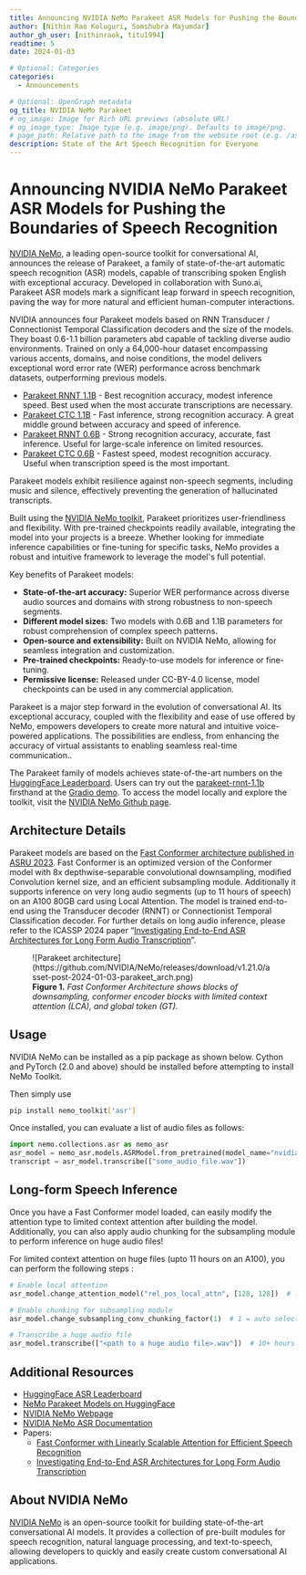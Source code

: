 ```yaml
---
title: Announcing NVIDIA NeMo Parakeet ASR Models for Pushing the Boundaries of Speech Recognition
author: [Nithin Rao Koluguri, Somshubra Majumdar]
author_gh_user: [nithinraok, titu1994]
readtime: 5
date: 2024-01-03

# Optional: Categories
categories:
  - Announcements

# Optional: OpenGraph metadata
og_title: NVIDIA NeMo Parakeet
# og_image: Image for Rich URL previews (absolute URL)
# og_image_type: Image type (e.g. image/png). Defaults to image/png.
# page_path: Relative path to the image from the website root (e.g. /assets/images/). If specified, the image at this path will be used for the link preview. It is unlikely you will need this parameter - you can probably use og_image instead.
description: State of the Art Speech Recognition for Everyone
---
```


# Announcing NVIDIA NeMo Parakeet ASR Models for Pushing the Boundaries of Speech Recognition

[NVIDIA NeMo](https://nvidia.github.io/NeMo/), a leading open-source toolkit for conversational AI, announces the release of Parakeet, a family of state-of-the-art automatic speech recognition (ASR) models, capable of transcribing spoken English with exceptional accuracy. Developed in collaboration with Suno.ai, Parakeet ASR models mark a significant leap forward in speech recognition, paving the way for more natural and efficient human-computer interactions.

NVIDIA announces four Parakeet models based on RNN Transducer / Connectionist Temporal Classification decoders and the size of the models. They boast 0.6-1.1 billion parameters abd capable of tackling diverse audio environments. Trained on only a 64,000-hour dataset encompassing various accents, domains, and noise conditions, the model delivers exceptional word error rate (WER) performance across benchmark datasets, outperforming previous models.

* [Parakeet RNNT 1.1B](https://huggingface.co/nvidia/parakeet-rnnt-1.1b) - Best recognition accuracy, modest inference speed. Best used when the most accurate transcriptions are necessary.
* [Parakeet CTC 1.1B](https://huggingface.co/nvidia/parakeet-ctc-1.1b) - Fast inference, strong recognition accuracy. A great middle ground between accuracy and speed of inference.
* [Parakeet RNNT 0.6B](https://huggingface.co/nvidia/parakeet-rnnt-0.6b) - Strong recognition accuracy, accurate, fast inference. Useful for large-scale inference on limited resources.
* [Parakeet CTC 0.6B](https://huggingface.co/nvidia/parakeet-ctc-0.6b) - Fastest speed, modest recognition accuracy. Useful when transcription speed is the most important.

<!-- more -->

Parakeet models exhibit resilience against non-speech segments, including music and silence, effectively preventing the generation of hallucinated transcripts.

Built using the [NVIDIA NeMo toolkit](https://github.com/NVIDIA/NeMo), Parakeet prioritizes user-friendliness and flexibility. With pre-trained checkpoints readily available, integrating the model into your projects is a breeze. Whether looking for immediate inference capabilities or fine-tuning for specific tasks, NeMo provides a robust and intuitive framework to leverage the model's full potential.

Key benefits of Parakeet models:

* **State-of-the-art accuracy:** Superior WER performance across diverse audio sources and domains with strong robustness to non-speech segments.
* **Different model sizes:** Two models with 0.6B and 1.1B parameters for robust comprehension of complex speech patterns.
* **Open-source and extensibility:** Built on NVIDIA NeMo, allowing for seamless integration and customization.
* **Pre-trained checkpoints:** Ready-to-use models for inference or fine-tuning.
* **Permissive license:** Released under CC-BY-4.0 license, model checkpoints can be used in any commercial application.

Parakeet is a major step forward in the evolution of conversational AI. Its exceptional accuracy, coupled with the flexibility and ease of use offered by NeMo, empowers developers to create more natural and intuitive voice-powered applications. The possibilities are endless, from enhancing the accuracy of virtual assistants to enabling seamless real-time communication.. 

The Parakeet family of models achieves state-of-the-art numbers on the [HuggingFace Leaderboard](https://huggingface.co/spaces/hf-audio/open_asr_leaderboard). Users can try out the [parakeet-rnnt-1.1b](https://huggingface.co/nvidia/parakeet-rnnt-1.1b) firsthand at the [Gradio demo](https://huggingface.co/spaces/nvidia/parakeet-rnnt-1.1b). To access the model locally and explore the toolkit, visit the [NVIDIA NeMo Github page](https://github.com/NVIDIA/NeMo). 

## Architecture Details

Parakeet models are based on the [Fast Conformer architecture published in ASRU 2023](https://arxiv.org/abs/2305.05084). Fast Conformer is an optimized version of the Conformer model with 8x depthwise-separable convolutional downsampling, modified Convolution kernel size, and an efficient subsampling module. Additionally it supports inference on very long audio segments (up to 11 hours of speech) on an A100 80GB card using Local Attention. The model is trained end-to-end using the Transducer decoder (RNNT) or Connectionist Temporal Classification decoder. For further details on long audio inference, please refer to the ICASSP 2024 paper “[Investigating End-to-End ASR Architectures for Long Form Audio Transcription](https://arxiv.org/abs/2309.09950)”.

<figure markdown>
  ![Parakeet architecture](https://github.com/NVIDIA/NeMo/releases/download/v1.21.0/asset-post-2024-01-03-parakeet_arch.png)
  <figcaption><b>Figure 1.</b> <i> Fast Conformer Architecture shows blocks of downsampling, conformer encoder blocks with limited context attention (LCA), and global token (GT).</i></figcaption>
</figure>

## Usage

NVIDIA NeMo can be installed as a pip package as shown below. Cython and PyTorch (2.0 and above) should be installed before attempting to install NeMo Toolkit.

Then simply use 
```bash 
pip install nemo_toolkit['asr']
```

Once installed, you can evaluate a list of audio files as follows:
```python
import nemo.collections.asr as nemo_asr
asr_model = nemo_asr.models.ASRModel.from_pretrained(model_name="nvidia/parakeet-rnnt-1.1b")
transcript = asr_model.transcribe(["some_audio_file.wav"])
```

## Long-form Speech Inference

Once you have a Fast Conformer model loaded, can easily modify the attention type to limited context attention after building the model. Additionally, you can also apply audio chunking for the subsampling module to perform inference on huge audio files!

For limited context attention on huge files (upto 11 hours on an A100), you can perform the following steps :

```python
# Enable local attention
asr_model.change_attention_model("rel_pos_local_attn", [128, 128])  # local attn

# Enable chunking for subsampling module
asr_model.change_subsampling_conv_chunking_factor(1)  # 1 = auto select

# Transcribe a huge audio file
asr_model.transcribe(["<path to a huge audio file>.wav"])  # 10+ hours !
```

## Additional Resources

* [HuggingFace ASR Leaderboard](https://huggingface.co/spaces/hf-audio/open_asr_leaderboard)
* [NeMo Parakeet Models on HuggingFace](https://huggingface.co/models?library=nemo&sort=trending&search=parakee)
* [NVIDIA NeMo Webpage](https://github.com/NVIDIA/NeMo)
* [NVIDIA NeMo ASR Documentation](https://docs.nvidia.com/deeplearning/nemo/user-guide/index.html)
* Papers:
    * [Fast Conformer with Linearly Scalable Attention for Efficient Speech Recognition](https://arxiv.org/abs/2305.05084)
    * [Investigating End-to-End ASR Architectures for Long Form Audio Transcription](https://arxiv.org/abs/2309.09950)

## About NVIDIA NeMo

[NVIDIA NeMo](https://nvidia.github.io/NeMo/) is an open-source toolkit for building state-of-the-art conversational AI models. It provides a collection of pre-built modules for speech recognition, natural language processing, and text-to-speech, allowing developers to quickly and easily create custom conversational AI applications. 
